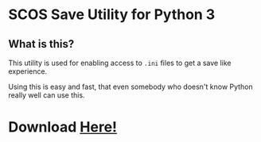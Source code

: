 # SCOS Save Utility for Python 3

## What is this?

This utility is used for enabling access to `.ini` files to get a save like experience.

Using this is easy and fast, that even somebody who doesn't know Python really well can use this.

# Download [Here!](https://pypi.org/project/ssave/)
